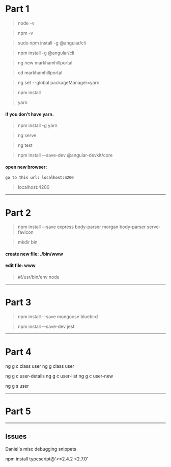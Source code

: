 # Part 1

> node -v

> npm -v

> sudo npm install -g @angular/cli

> npm install -g @angular/cli

> ng new markhamhillportal

> cd markhamhillportal

> ng set --global packageManager=yarn

> npm install 

> yarn

#### if you don't have yarn.

> npm install -g yarn 

> ng serve

> ng test

> npm install --save-dev @angular-devkit/core

####  open new browser: 
  	go to this url: localhost:4200
> localhost:4200

----------------------------------------------------------------

# Part 2

>  npm install --save express body-parser morgan body-parser serve-favicon

> mkdir bin

#### create new file:  ./bin/www

#### edit file: www

> #!/usr/bin/env node


----------------------------------------------------------------

# Part 3

> npm install --save mongoose bluebird

> npm install --save-dev jest


----------------------------------------------------------------

# Part 4

ng g c class user
ng g class user

ng g c user-details
ng g c user-list
ng g c user-new

ng g s user

-----------------------------------------------------------

# Part 5


----------------------------------------------------------------

## Issues

Daniel's misc debugging snippets

  npm install typescript@'>=2.4.2 <2.7.0'
